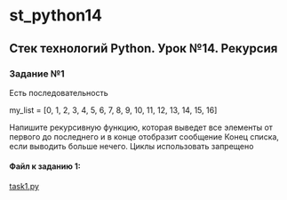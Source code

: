 # st_python14
## Стек технологий Python. Урок №14. Рекурсия

### Задание №1

Есть последовательность

my_list = [0, 1, 2, 3, 4, 5, 6, 7, 8, 9, 10, 11, 12, 13, 14, 15, 16]

Напишите рекурсивную функцию, которая выведет все элементы от первого до последнего и в конце отобразит сообщение Конец списка, если выводить больше нечего. Циклы использовать запрещено

####  Файл к заданию 1: 
[task1.py](https://github.com/s-getmanov/st_python14/blob/main/task1.py)

